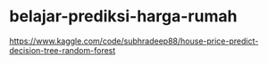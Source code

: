# belajar-prediksi-harga-rumah
https://www.kaggle.com/code/subhradeep88/house-price-predict-decision-tree-random-forest
